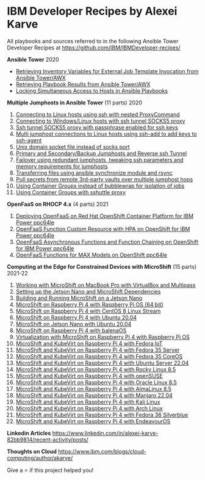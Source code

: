 IBM Developer Recipes by Alexei Karve
=====================================
All playbooks and sources referred to in the following Ansible Tower Developer Recipes at https://github.com/IBM/IBMDeveloper-recipes/

**Ansible Tower** 2020
- [Retrieving Inventory Variables for External Job Template Invocation from Ansible Tower/AWX](https://github.com/IBM/IBMDeveloper-recipes/blob/main/retrieving-inventory-variables-for-external-job-template-invocation-from-ansible-tower-awx/index.md)
- [Retrieving Playbook Results from Ansible Tower/AWX](https://github.com/IBM/IBMDeveloper-recipes/blob/main/retrieving-playbook-results-from-ansible-tower-awx/index.md)
- [Locking Simultaneous Access to Hosts in Ansible Playbooks](https://github.com/IBM/IBMDeveloper-recipes/blob/main/locking-simultaneous-access-to-hosts-in-ansible-playbooks/index.md)

**Multiple Jumphosts in Ansible Tower** (11 parts) 2020
1. [Connecting to Linux hosts using ssh with nested ProxyCommand](https://github.com/IBM/IBMDeveloper-recipes/blob/main/multiple-jumphosts-in-ansible-tower-part-1/index.md)
2. [Connecting to Windows/Linux hosts with ssh tunnel SOCKS5 proxy](https://github.com/IBM/IBMDeveloper-recipes/blob/main/multiple-jumphosts-in-ansible-tower-part-2/index.md)
3. [Ssh tunnel SOCKS5 proxy with passphrase enabled for ssh keys](https://github.com/IBM/IBMDeveloper-recipes/blob/main/multiple-jumphosts-in-ansible-tower-part-3/index.md)
4. [Multi jumphost connections to Linux hosts using ssh-add to add keys to ssh-agent](https://github.com/IBM/IBMDeveloper-recipes/blob/main/multiple-jumphosts-in-ansible-tower-part-4/index.md)
5. [Unix domain socket file instead of socks port](https://github.com/IBM/IBMDeveloper-recipes/blob/main/multiple-jumphosts-in-ansible-tower-part-5/index.md)
6. [Primary and Secondary/Backup Jumphosts and Reverse ssh Tunnel](https://github.com/IBM/IBMDeveloper-recipes/blob/main/multiple-jumphosts-in-ansible-tower-part-6/index.md)
7. [Failover using redundant jumphosts, tweaking ssh parameters and memory requirements for jumphosts](https://github.com/IBM/IBMDeveloper-recipes/blob/main/multiple-jumphosts-in-ansible-tower-part-7/index.md)
8. [Transferring files using ansible synchronize module and rsync](https://github.com/IBM/IBMDeveloper-recipes/blob/main/multiple-jumphosts-in-ansible-tower-part-8/index.md)
9. [Pull secrets from remote 3rd-party vaults over multiple jumphost hops](https://github.com/IBM/IBMDeveloper-recipes/blob/main/multiple-jumphosts-in-ansible-tower-part-9/index.md)
10. [Using Container Groups instead of bubblewrap for isolation of jobs](https://github.com/IBM/IBMDeveloper-recipes/blob/main/multiple-jumphosts-in-ansible-tower-part-10/index.md)
11. [Using Container Groups with sshuttle proxy](https://github.com/IBM/IBMDeveloper-recipes/blob/main/multiple-jumphosts-in-ansible-tower-part-11/index.md)

**OpenFaaS on RHOCP 4.x** (4 parts) 2021
1. [Deploying OpenFaaS on Red Hat OpenShift Container Platform for IBM Power ppc64le](https://community.ibm.com/community/user/cloud/blogs/alexei-karve/2021/07/06/openfaas-on-rhocp-1)
2. [OpenFaaS Function Custom Resource with HPA on OpenShift for IBM Power ppc64le](https://community.ibm.com/community/user/cloud/blogs/alexei-karve/2021/07/06/openfaas-on-rhocp-2)
3. [OpenFaaS Asynchronous Functions and Function Chaining on OpenShift for IBM Power ppc64le](https://community.ibm.com/community/user/cloud/blogs/alexei-karve/2021/07/12/openfaas-on-rhocp-3)
4. [OpenFaaS Functions for MAX Models on OpenShift ppc64le](https://community.ibm.com/community/user/cloud/blogs/alexei-karve/2021/08/09/openfaas-on-rhocp-4)

**Computing at the Edge for Constrained Devices with MicroShift** (15 parts) 2021-22
1. [Working with MicroShift on MacBook Pro with VirtualBox and Multipass](https://community.ibm.com/community/user/cloud/blogs/alexei-karve/2021/11/23/microshift-1)
2. [Setting up the Jetson Nano and MicroShift Dependencies](https://community.ibm.com/community/user/cloud/blogs/alexei-karve/2021/11/23/microshift-2)
3. [Building and Running MicroShift on a Jetson Nano](https://community.ibm.com/community/user/cloud/blogs/alexei-karve/2021/11/23/microshift-3)
4. [MicroShift on Raspberry Pi 4 with Raspberry Pi OS (64 bit)](https://community.ibm.com/community/user/cloud/blogs/alexei-karve/2021/11/28/microshift-4)
5. [MicroShift on Raspberry Pi 4 with CentOS 8 Linux Stream](https://community.ibm.com/community/user/cloud/blogs/alexei-karve/2021/12/04/microshift-5)
6. [MicroShift on Raspberry Pi 4 with Ubuntu 20.04](https://community.ibm.com/community/user/cloud/blogs/alexei-karve/2021/12/18/microshift-6)
7. [MicroShift on Jetson Nano with Ubuntu 20.04](https://community.ibm.com/community/user/cloud/blogs/alexei-karve/2021/12/18/microshift-7)
8. [MicroShift on Raspberry Pi 4 with balenaOS](https://community.ibm.com/community/user/cloud/blogs/alexei-karve/2022/01/03/microshift-8)
9. [Virtualization with MicroShift on Raspberry Pi 4 with Raspberry Pi OS](https://community.ibm.com/community/user/cloud/blogs/alexei-karve/2022/03/02/microshift-9)
10. [MicroShift and KubeVirt on Raspberry Pi 4 with Fedora IoT](https://community.ibm.com/community/user/cloud/blogs/alexei-karve/2022/03/07/microshift-10)
11. [MicroShift and KubeVirt on Raspberry Pi 4 with Fedora 35 Server](https://community.ibm.com/community/user/cloud/blogs/alexei-karve/2022/03/07/microshift-11)
12. [MicroShift and KubeVirt on Raspberry Pi 4 with Fedora 35 CoreOS](https://community.ibm.com/community/user/cloud/blogs/alexei-karve/2022/04/17/microshift-12)
13. [MicroShift and KubeVirt on Raspberry Pi 4 with Ubuntu Server 22.04](https://community.ibm.com/community/user/cloud/blogs/alexei-karve/2022/04/17/microshift-13)
14. [MicroShift and KubeVirt on Raspberry Pi 4 with Rocky Linux 8.5](https://community.ibm.com/community/user/cloud/blogs/alexei-karve/2022/04/24/microshift-14)
15. [MicroShift and KubeVirt on Raspberry Pi 4 with openSUSE](https://community.ibm.com/community/user/cloud/blogs/alexei-karve/2022/05/08/microshift-15)
16. [MicroShift and KubeVirt on Raspberry Pi 4 with Oracle Linux 8.5](https://community.ibm.com/community/user/cloud/blogs/alexei-karve/2022/05/13/microshift-16)
17. [MicroShift and KubeVirt on Raspberry Pi 4 with AlmaLinux 8.5](https://community.ibm.com/community/user/cloud/blogs/alexei-karve/2022/05/17/microshift-17)
18. [MicroShift and KubeVirt on Raspberry Pi 4 with Manjaro 22.04](https://community.ibm.com/community/user/cloud/blogs/alexei-karve/2022/05/26/microshift-18)
19. [MicroShift and KubeVirt on Raspberry Pi 4 with Kali Linux](https://community.ibm.com/community/user/cloud/blogs/alexei-karve/2022/05/30/microshift-19)
20. [MicroShift and KubeVirt on Raspberry Pi 4 with Arch Linux](https://community.ibm.com/community/user/cloud/blogs/alexei-karve/2022/05/30/microshift-20)
21. [MicroShift and KubeVirt on Raspberry Pi 4 with Fedora 36 Silverblue](https://community.ibm.com/community/user/cloud/blogs/alexei-karve/2022/06/20/microshift-21)
22. [MicroShift and KubeVirt on Raspberry Pi 4 with EndeavourOS](https://community.ibm.com/community/user/cloud/blogs/alexei-karve/2022/06/27/microshift-22)

**Linkedin Articles** https://www.linkedin.com/in/alexei-karve-82bb9814/recent-activity/posts/

**Thoughts on Cloud** https://www.ibm.com/blogs/cloud-computing/author/akarve/


Give a ⭐️ if this project helped you!
